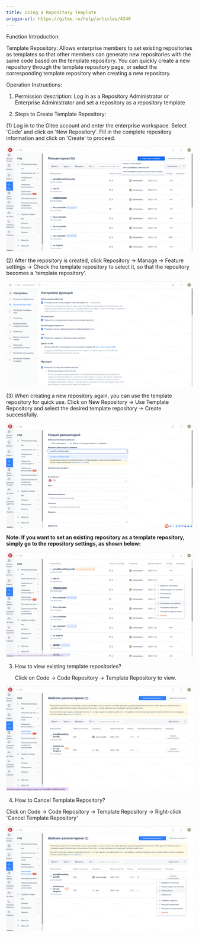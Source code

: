 ```yaml
---
title: Using a Repository Template
origin-url: https://gitee.ru/help/articles/4348
---
```


Function Introduction:

Template Repository: Allows enterprise members to set existing repositories as templates so that other members can generate new repositories with the same code based on the template repository.
You can quickly create a new repository through the template repository page, or select the corresponding template repository when creating a new repository.

Operation Instructions:

1. Permission description: Log in as a Repository Administrator or Enterprise Administrator and set a repository as a repository template

2. Steps to Create Template Repository:

(1) Log in to the Gitee account and enter the enterprise workspace. Select 'Code' and click on 'New Repository'. Fill in the complete repository information and click on 'Create' to proceed.

![Image Description](image658.png)

(2) After the repository is created, click Repository -> Manage -> Feature settings -> Check the template repository to select it, so that the repository becomes a 'template repository'.

![Image Description](image659.png)

(3) When creating a new repository again, you can use the template repository for quick use. Click on New Repository -> Use Template Repository and select the desired template repository -> Create successfully.

![Image Description](image660.png)

 **Note: If you want to set an existing repository as a template repository, simply go to the repository settings, as shown below:**

![Image Description](image611.png)

3. How to view existing template repositories?

   Click on Code -> Code Repository -> Template Repository to view.

![Image Description](image612.png)

4. How to Cancel Template Repository?

Click on Code -> Code Repository -> Template Repository -> Right-click 'Cancel Template Repository'

![Image Description](image613.png)